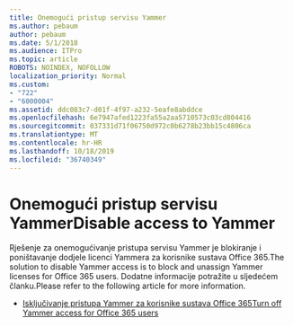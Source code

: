 ```yaml
---
title: Onemogući pristup servisu Yammer
ms.author: pebaum
author: pebaum
ms.date: 5/1/2018
ms.audience: ITPro
ms.topic: article
ROBOTS: NOINDEX, NOFOLLOW
localization_priority: Normal
ms.custom:
- "722"
- "6000004"
ms.assetid: ddc083c7-d01f-4f97-a232-5eafe8abddce
ms.openlocfilehash: 6e7947afed1223fa55a2aa5710573c03cd804416
ms.sourcegitcommit: 037331d71f06750d972c0b6278b23bb15c4806ca
ms.translationtype: MT
ms.contentlocale: hr-HR
ms.lasthandoff: 10/18/2019
ms.locfileid: "36740349"
---
```

# <a name="disable-access-to-yammer"></a><span data-ttu-id="eace6-102">Onemogući pristup servisu Yammer</span><span class="sxs-lookup"><span data-stu-id="eace6-102">Disable access to Yammer</span></span>

<span data-ttu-id="eace6-103">Rješenje za onemogućivanje pristupa servisu Yammer je blokiranje i poništavanje dodjele licenci Yammera za korisnike sustava Office 365.</span><span class="sxs-lookup"><span data-stu-id="eace6-103">The solution to disable Yammer access is to block and unassign Yammer licenses for Office 365 users.</span></span> <span data-ttu-id="eace6-104">Dodatne informacije potražite u sljedećem članku.</span><span class="sxs-lookup"><span data-stu-id="eace6-104">Please refer to the following article for more information.</span></span>
  
- [<span data-ttu-id="eace6-105">Isključivanje pristupa Yammer za korisnike sustava Office 365</span><span class="sxs-lookup"><span data-stu-id="eace6-105">Turn off Yammer access for Office 365 users</span></span>](https://docs.microsoft.com/yammer/manage-yammer-users/turn-off-user-access)
